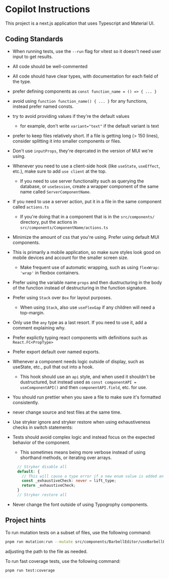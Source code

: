 # Copilot Instructions

This project is a next.js application that uses Typescript and Material UI.

## Coding Standards

- When running tests, use the `--run` flag for vitest so it doesn't need user input to get results.
- All code should be well-commented
- All code should have clear types, with documentation for each field of the type.
- prefer defining components as `const function_name = () => { ... }`
- avoid using `function function_name() { ... }` for any functions, instead prefer named consts.
- try to avoid providing values if they're the default values
  - for example, don't write `variant="text"` if the default variant is text
- prefer to keep files relatively short. If a file is getting long (> 150 lines), consider splitting it into smaller components or files.
- Don't use `inputProps`, they're deprcated in the version of MUI we're using.
- Whenever you need to use a client-side hook (like `useState`, `useEffect`, etc.), make sure to add `use client` at the top.
  - If you need to use server functionality such as querying the database, or `useSession`, create a wrapper component of the same name called `ServerComponentName`.
- If you need to use a server action, put it in a file in the same component called `actions.ts`
  - If you're doing that in a component that is in the `src/components/` directory, put the actions in `src/components/ComponentName/actions.ts`
- Minimize the amount of css that you're using. Prefer using default MUI components.
- This is primarily a mobile application, so make sure styles look good on mobile devices and account for the smaller screen size.
  - Make frequent use of automatic wrapping, such as using `flexWrap: 'wrap'` in flexbox containers.
- Prefer using the variable name `props` and then dustructuring in the body of the function instead of destructuring in the function signature.
- Prefer using `Stack` over `Box` for layout purposes.
  - When using `Stack`, also use `useFlexGap` if any children will need a top-margin.
- Only use the `any` type as a last resort. If you need to use it, add a comment explaining why.
- Prefer explictly typing react components with definitions such as `React.FC<PropType>`
- Prefer export default over named exports.
- Whenever a component needs logic outside of display, such as useState, etc., pull that out into a hook.
  - This hook should use an `api` style, and when used it shouldn't be dustructured, but instead used as `const componentAPI = useComponentAPI()` and then `componentAPI.field`, etc. for use.
- You should run prettier when you save a file to make sure it's formatted consistently.
- never change source and test files at the same time.
- Use stryker ignore and stryker restore when using exhaustiveness checks in switch statements:
- Tests should avoid complex logic and instead focus on the expected behavior of the component.

  - This sometimes means being more verbose instead of using shorthand methods, or iterating over arrays.

  ```Typescript
    // Stryker disable all
    default: {
      // This will cause a type error if a new enum value is added and not handled
      const _exhaustiveCheck: never = lift_type;
      return _exhaustiveCheck;
    }
    // Stryker restore all
  ```

- Never change the font outside of using Typogrophy components.

## Project hints

To run mutation tests on a subset of files, use the following command:

```bash
pnpm run mutation:run --mutate src/components/BarbellEditor/useBarbellEditor.ts
```

adjusting the path to the file as needed.

To run fast coverage tests, use the following command:

```bash
pnpm run test:coverage
```
